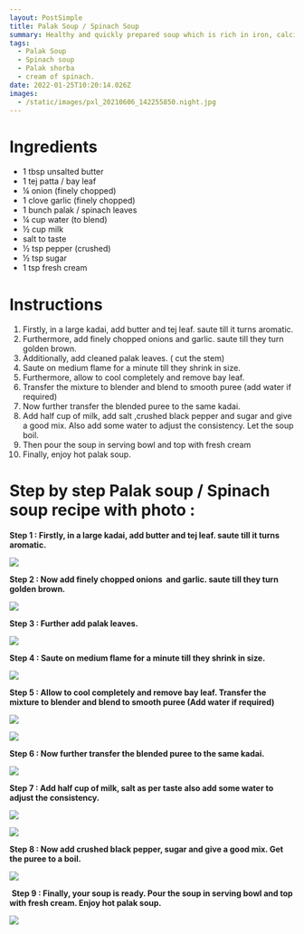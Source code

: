 ```yaml
---
layout: PostSimple
title: Palak Soup / Spinach Soup
summary: Healthy and quickly prepared soup which is rich in iron, calcium and vitamin.
tags:
  - Palak Soup
  - Spinach soup
  - Palak shorba
  - cream of spinach.
date: 2022-01-25T10:20:14.026Z
images:
  - /static/images/pxl_20210606_142255850.night.jpg
---
```

# Ingredients

* 1 tbsp unsalted butter
* 1 tej patta / bay leaf
* ¼ onion (finely chopped)
* 1 clove garlic (finely chopped)
* 1 bunch palak / spinach leaves
* ¼ cup water (to blend)
* ½ cup milk
* salt to taste
* ½ tsp pepper (crushed)
* ½ tsp sugar
* 1 tsp fresh cream



# Instructions

1.  Firstly, in a large kadai, add butter and tej leaf. saute till it turns aromatic.
2.  Furthermore, add finely chopped onions and garlic. saute till they turn golden brown.
3.  Additionally, add cleaned palak leaves. ( cut the stem)
4.  Saute on medium flame for a minute till they shrink in size.
5.  Furthermore, allow to cool completely and remove bay leaf.
6.  Transfer the mixture to blender and blend to smooth puree (add water if required)
7.  Now further transfer the blended puree to the same kadai.
8.  Add half cup of milk, add salt ,crushed black pepper and sugar and give a good mix. Also add some water to adjust the consistency. Let the soup boil.
9.  Then pour the soup in serving bowl and top with fresh cream
10.  Finally, enjoy hot palak soup.

# Step by step Palak soup / Spinach soup recipe with photo :

**Step 1 : Firstly, in a large kadai, add butter and tej leaf. saute till it turns aromatic.**

![](/static/images/pxl_20210606_135820979.jpg)

**Step 2 : Now add finely chopped onions  and garlic. saute till they turn golden brown.**

![](/static/images/pxl_20210606_135924121.night.jpg)

**Step 3 : Further add palak leaves.**

![](/static/images/pxl_20210606_135942401.night.jpg)

**Step 4 : Saute on medium flame for a minute till they shrink in size.**

![](/static/images/pxl_20210606_140236851.night.jpg)

**Step 5 : Allow to cool completely and remove bay leaf. Transfer the mixture to blender and blend to smooth puree (Add water if required)** 

![](/static/images/pxl_20210606_140650706.night.jpg)

![](/static/images/pxl_20210606_141334139.night.jpg)

**Step 6 : Now further transfer the blended puree to the same kadai.**

![](/static/images/pxl_20210606_141512729.night.jpg)

**Step 7 : Add half cup of milk,  salt as per taste also add some water to adjust the consistency.**

![](/static/images/pxl_20210606_141548649.night.jpg)

![](/static/images/pxl_20210606_141658569.night.jpg)

**Step 8 : Now add crushed black pepper, sugar and give a good mix. Get the puree to a boil.**

![](/static/images/pxl_20210606_141910756.jpg)

 **Step 9 : Finally, your soup is ready. Pour the soup in serving bowl and top with fresh cream. Enjoy hot palak soup.**

![](/static/images/pxl_20210606_142255850.night.jpg)